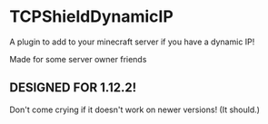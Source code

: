 # TCPShieldDynamicIP
A plugin to add to your minecraft server if you have a dynamic IP!

Made for some server owner friends

## DESIGNED FOR 1.12.2!
Don't come crying if it doesn't work on newer versions! (It should.)

